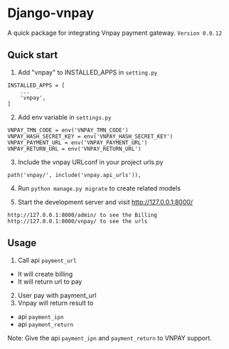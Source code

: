 Django-vnpay
=====
A quick package for integrating Vnpay payment gateway.
`Version 0.0.12`

Quick start
-----------

1. Add "vnpay" to INSTALLED_APPS in `setting.py`
```
INSTALLED_APPS = [
    ...
    'vnpay',
]
```
2. Add env variable in `settings.py`
```
VNPAY_TMN_CODE = env('VNPAY_TMN_CODE')
VNPAY_HASH_SECRET_KEY = env('VNPAY_HASH_SECRET_KEY')
VNPAY_PAYMENT_URL = env('VNPAY_PAYMENT_URL')
VNPAY_RETURN_URL = env('VNPAY_RETURN_URL')
```

3. Include the vnpay URLconf in your project urls.py

```
path('vnpay/', include('vnpay.api_urls')),
```

4. Run ``python manage.py migrate`` to create related models

5. Start the development server and visit http://127.0.0.1:8000/
```
http://127.0.0.1:8000/admin/ to see the Billing
http://127.0.0.1:8000/vnpay/ to see the urls
```

Usage
-----------
1. Call api `payment_url`
- It will create billing
- It will return url to pay
2. User pay with payment_url
3. Vnpay will return result to
- api `payment_ipn`
- api `payment_return`

Note: Give the api `payment_ipn` and `payment_return` to VNPAY support.
